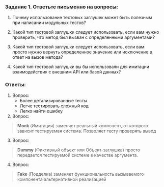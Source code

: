 ### Задание 1. Ответьте письменно на вопросы:

1)  Почему использование тестовых заглушек может быть полезным при написании модульных тестов?

2) Какой тип тестовой заглушки следует использовать, 
если вам нужно проверить, что метод был вызван с определенными аргументами?

3) Какой тип тестовой заглушки следует использовать, 
если вам просто нужно вернуть определенное значение 
или исключение в ответ на вызов метода?

4) Какой тип тестовой заглушки вы бы использовали 
для имитации взаимодействия с внешним API или базой данных?

### Ответы:
1. Вопрос:
   * Более детализированные тесты
   * Легче тестировать сложный код
   * Легко найти ошибку
2. Вопрос: 
>__Mock__ (Имитация) заменяет реальный компонент, от которого
зависит тестируемая система. Позволяет тесту проверять вывод
3. Вопрос:
>__Dummy__ (Фиктивный объект или Объект-заглушка) просто
передается тестируемой системе в качестве аргумента.
4. Вопрос:
>__Fake__ (Подделка) заменяет функциональность вызываемого
компонента альтернативной реализацией